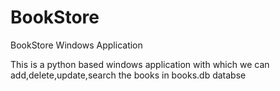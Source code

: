 # BookStore
BookStore Windows Application

This is a python based windows application with which we can add,delete,update,search the books in books.db databse

